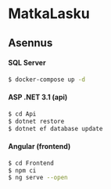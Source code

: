 # MatkaLasku

## Asennus

#### SQL Server
```sh
$ docker-compose up -d
```

#### ASP .NET 3.1 (api)
```sh
$ cd Api
$ dotnet restore
$ dotnet ef database update
```

#### Angular (frontend)
```sh
$ cd Frontend
$ npm ci
$ ng serve --open
```